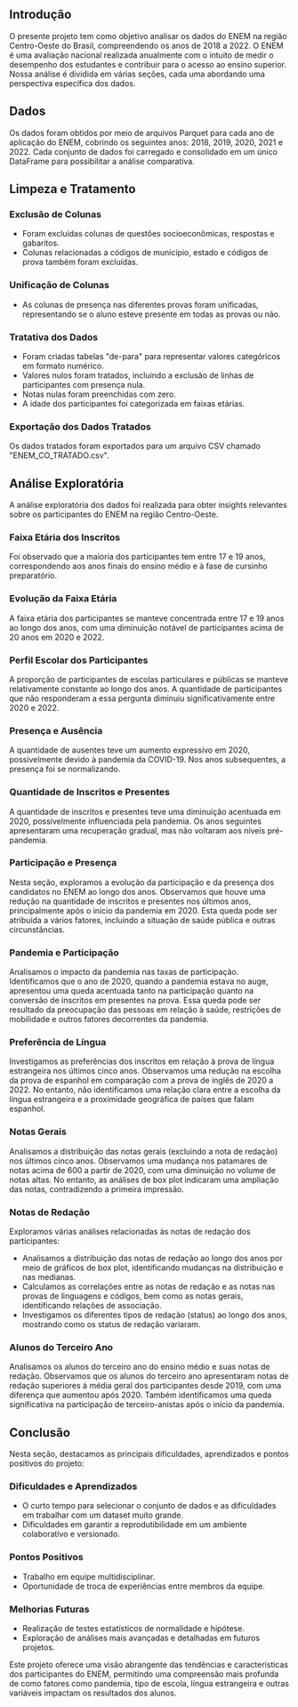 ## Introdução

O presente projeto tem como objetivo analisar os dados do ENEM na região Centro-Oeste do Brasil, compreendendo os anos de 2018 a 2022. O ENEM é uma avaliação nacional realizada anualmente com o intuito de medir o desempenho dos estudantes e contribuir para o acesso ao ensino superior. Nossa análise é dividida em várias seções, cada uma abordando uma perspectiva específica dos dados.

## Dados

Os dados foram obtidos por meio de arquivos Parquet para cada ano de aplicação do ENEM, cobrindo os seguintes anos: 2018, 2019, 2020, 2021 e 2022. Cada conjunto de dados foi carregado e consolidado em um único DataFrame para possibilitar a análise comparativa.

## Limpeza e Tratamento

### Exclusão de Colunas

- Foram excluídas colunas de questões socioeconômicas, respostas e gabaritos.
- Colunas relacionadas a códigos de município, estado e códigos de prova também foram excluídas.

### Unificação de Colunas

- As colunas de presença nas diferentes provas foram unificadas, representando se o aluno esteve presente em todas as provas ou não.

### Tratativa dos Dados

- Foram criadas tabelas "de-para" para representar valores categóricos em formato numérico.
- Valores nulos foram tratados, incluindo a exclusão de linhas de participantes com presença nula.
- Notas nulas foram preenchidas com zero.
- A idade dos participantes foi categorizada em faixas etárias.

### Exportação dos Dados Tratados

Os dados tratados foram exportados para um arquivo CSV chamado "ENEM_CO_TRATADO.csv".

## Análise Exploratória

A análise exploratória dos dados foi realizada para obter insights relevantes sobre os participantes do ENEM na região Centro-Oeste.

### Faixa Etária dos Inscritos

Foi observado que a maioria dos participantes tem entre 17 e 19 anos, correspondendo aos anos finais do ensino médio e à fase de cursinho preparatório.

### Evolução da Faixa Etária

A faixa etária dos participantes se manteve concentrada entre 17 e 19 anos ao longo dos anos, com uma diminuição notável de participantes acima de 20 anos em 2020 e 2022.

### Perfil Escolar dos Participantes

A proporção de participantes de escolas particulares e públicas se manteve relativamente constante ao longo dos anos. A quantidade de participantes que não responderam a essa pergunta diminuiu significativamente entre 2020 e 2022.

### Presença e Ausência

A quantidade de ausentes teve um aumento expressivo em 2020, possivelmente devido à pandemia da COVID-19. Nos anos subsequentes, a presença foi se normalizando.

### Quantidade de Inscritos e Presentes

A quantidade de inscritos e presentes teve uma diminuição acentuada em 2020, possivelmente influenciada pela pandemia. Os anos seguintes apresentaram uma recuperação gradual, mas não voltaram aos níveis pré-pandemia.


### Participação e Presença

Nesta seção, exploramos a evolução da participação e da presença dos candidatos no ENEM ao longo dos anos. Observamos que houve uma redução na quantidade de inscritos e presentes nos últimos anos, principalmente após o início da pandemia em 2020. Esta queda pode ser atribuída a vários fatores, incluindo a situação de saúde pública e outras circunstâncias.

### Pandemia e Participação

Analisamos o impacto da pandemia nas taxas de participação. Identificamos que o ano de 2020, quando a pandemia estava no auge, apresentou uma queda acentuada tanto na participação quanto na conversão de inscritos em presentes na prova. Essa queda pode ser resultado da preocupação das pessoas em relação à saúde, restrições de mobilidade e outros fatores decorrentes da pandemia.

### Preferência de Língua

Investigamos as preferências dos inscritos em relação à prova de língua estrangeira nos últimos cinco anos. Observamos uma redução na escolha da prova de espanhol em comparação com a prova de inglês de 2020 a 2022. No entanto, não identificamos uma relação clara entre a escolha da língua estrangeira e a proximidade geográfica de países que falam espanhol.

### Notas Gerais

Analisamos a distribuição das notas gerais (excluindo a nota de redação) nos últimos cinco anos. Observamos uma mudança nos patamares de notas acima de 600 a partir de 2020, com uma diminuição no volume de notas altas. No entanto, as análises de box plot indicaram uma ampliação das notas, contradizendo a primeira impressão.

### Notas de Redação

Exploramos várias análises relacionadas às notas de redação dos participantes:

- Analisamos a distribuição das notas de redação ao longo dos anos por meio de gráficos de box plot, identificando mudanças na distribuição e nas medianas.
- Calculamos as correlações entre as notas de redação e as notas nas provas de linguagens e códigos, bem como as notas gerais, identificando relações de associação.
- Investigamos os diferentes tipos de redação (status) ao longo dos anos, mostrando como os status de redação variaram.

### Alunos do Terceiro Ano

Analisamos os alunos do terceiro ano do ensino médio e suas notas de redação. Observamos que os alunos do terceiro ano apresentaram notas de redação superiores à média geral dos participantes desde 2019, com uma diferença que aumentou após 2020. Também identificamos uma queda significativa na participação de terceiro-anistas após o início da pandemia.

##  Conclusão

Nesta seção, destacamos as principais dificuldades, aprendizados e pontos positivos do projeto:

### Dificuldades e Aprendizados

- O curto tempo para selecionar o conjunto de dados e as dificuldades em trabalhar com um dataset muito grande.
- Dificuldades em garantir a reprodutibilidade em um ambiente colaborativo e versionado.

### Pontos Positivos

- Trabalho em equipe multidisciplinar.
- Oportunidade de troca de experiências entre membros da equipe.

### Melhorias Futuras

- Realização de testes estatísticos de normalidade e hipótese.
- Exploração de análises mais avançadas e detalhadas em futuros projetos.

Este projeto oferece uma visão abrangente das tendências e características dos participantes do ENEM, permitindo uma compreensão mais profunda de como fatores como pandemia, tipo de escola, língua estrangeira e outras variáveis impactam os resultados dos alunos.